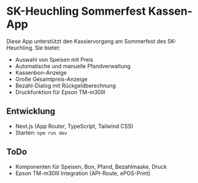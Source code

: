 # SK-Heuchling Sommerfest Kassen-App

Diese App unterstützt den Kassiervorgang am Sommerfest des SK-Heuchling. Sie bietet:

- Auswahl von Speisen mit Preis
- Automatische und manuelle Pfandverwaltung
- Kassenbon-Anzeige
- Große Gesamtpreis-Anzeige
- Bezahl-Dialog mit Rückgeldberechnung
- Druckfunktion für Epson TM-m30III

## Entwicklung

- Next.js (App Router, TypeScript, Tailwind CSS)
- Starten: `npm run dev`

## ToDo

- Komponenten für Speisen, Bon, Pfand, Bezahlmaske, Druck
- Epson TM-m30III Integration (API-Route, ePOS-Print)
